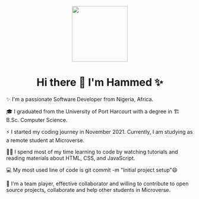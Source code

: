 <div id="header" align="center">
  <img src="https://media.giphy.com/media/WTjXuYA2y4o3UZly3W/giphy.gif" width="150"/>
  <h1> Hi there 👋 I'm Hammed ✨</h1>
</div> 

✨ I'm a passionate Software Developer from Nigeria, Africa.

🎓 I graduated from the University of Port Harcourt with a degree in 🏗 B.Sc. Computer Science.

⚡ I started my coding journey in November 2021. Currently, I am studying as a remote student
at Microverse.

👨‍💻 I spend most of my time learning to code by watching tutorials and reading materials about HTML, CSS,
and JavaScript. 

💻 My most used line of code is git commit -m "Initial project setup"😄

👯 I'm a team player, effective collaborator and willing to contribute to open source projects, 
collaborate and help other students in Microverse.

<!--
**AbuRayhaan/AbuRayhaan** is a ✨ _special_ ✨ repository because its `README.md` (this file) appears on your GitHub profile.

Here are some ideas to get you started:

- 🔭 I’m currently working on ...
- 🌱 I’m currently learning ...
- 👯 I’m looking to collaborate on ...
- 🤔 I’m looking for help with ...
- 💬 Ask me about ...
- 📫 How to reach me: ...
- 😄 Pronouns: ...
- ⚡ Fun fact: ...
-->
